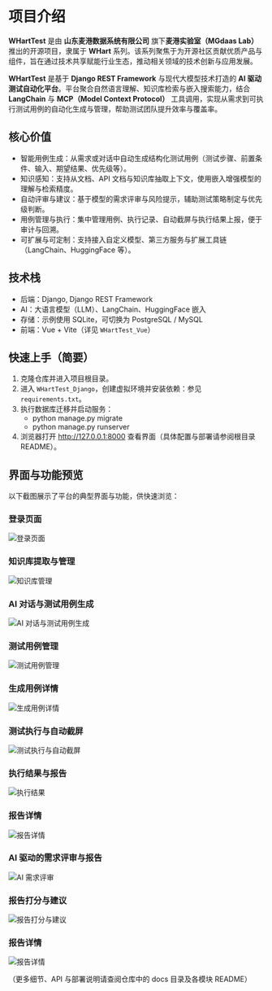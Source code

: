 # 项目介绍

**WHartTest** 是由 **山东麦港数据系统有限公司** 旗下**麦港实验室（MGdaas Lab）** 推出的开源项目，隶属于 **WHart** 系列。该系列聚焦于为开源社区贡献优质产品与组件，旨在通过技术共享赋能行业生态，推动相关领域的技术创新与应用发展。

**WHartTest** 是基于 **Django REST Framework** 与现代大模型技术打造的 **AI 驱动测试自动化平台**。平台聚合自然语言理解、知识库检索与嵌入搜索能力，结合 **LangChain** 与 **MCP（Model Context Protocol）** 工具调用，实现从需求到可执行测试用例的自动化生成与管理，帮助测试团队提升效率与覆盖率。





## 核心价值
- 智能用例生成：从需求或对话中自动生成结构化测试用例（测试步骤、前置条件、输入、期望结果、优先级等）。
- 知识感知：支持从文档、API 文档与知识库抽取上下文，使用嵌入增强模型的理解与检索精度。
- 自动评审与建议：基于模型的需求评审与风险提示，辅助测试策略制定与优先级判断。
- 用例管理与执行：集中管理用例、执行记录、自动截屏与执行结果上报，便于审计与回溯。
- 可扩展与可定制：支持接入自定义模型、第三方服务与扩展工具链（LangChain、HuggingFace 等）。

## 技术栈
- 后端：Django, Django REST Framework
- AI：大语言模型（LLM）、LangChain、HuggingFace 嵌入
- 存储：示例使用 SQLite，可切换为 PostgreSQL / MySQL
- 前端：Vue + Vite（详见 `WHartTest_Vue`）

## 快速上手（简要）
1. 克隆仓库并进入项目根目录。
2. 进入 `WHartTest_Django`，创建虚拟环境并安装依赖：参见 `requirements.txt`。
3. 执行数据库迁移并启动服务：
   - python manage.py migrate
   - python manage.py runserver
4. 浏览器打开 http://127.0.0.1:8000 查看界面（具体配置与部署请参阅根目录 README）。

## 界面与功能预览
以下截图展示了平台的典型界面与功能，供快速浏览：

### 登录页面
![登录页面](/img/image.png)

### 知识库提取与管理
![知识库管理](/img/image-1.png)

### AI 对话与测试用例生成
![AI 对话与测试用例生成](/img/image-2.png)

### 测试用例管理
![测试用例管理](/img/image-3.png)

### 生成用例详情
![生成用例详情](/img/image-4.png)

### 测试执行与自动截屏
![测试执行与自动截屏](/img/image-6.png)

### 执行结果与报告
![执行结果](/img/image-7.png)

### 报告详情
![报告详情](/img/image-8.png)

### AI 驱动的需求评审与报告
![AI 需求评审](/img/image-9.png)

### 报告打分与建议
![报告打分与建议](/img/image-11.png)

### 报告详情
![报告详情](/img/image-10.png)

（更多细节、API 与部署说明请查阅仓库中的 docs 目录及各模块 README）

